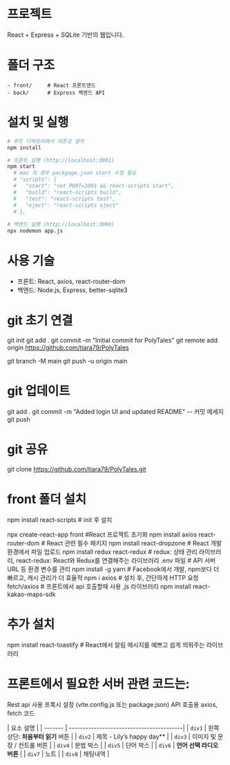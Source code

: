 
# 프로젝트

React + Express + SQLite 기반의  웹입니다.  

# 폴더 구조
```
- front/     # React 프론트엔드
- back/      # Express 백엔드 API
```

# 설치 및 실행

```bash
# 루트 디렉토리에서 의존성 설치
npm install

# 프론트 실행 (http://localhost:3001)
npm start
  # mac 의 경우 packgage.json start 수정 필요
  # "scripts": {
  #   "start": "set PORT=3001 && react-scripts start",
  #   "build": "react-scripts build",
  #   "test": "react-scripts test",
  #   "eject": "react-scripts eject"
  # },
  
# 백엔드 실행 (http://localhost:3000)
npx nodemon app.js
```

# 사용 기술
- 프론트: React, axios, react-router-dom
- 백엔드: Node.js, Express, better-sqlite3

# git 초기 연결
git init
git add .
git commit -m "Initial commit for PolyTales"
git remote add origin https://github.com/tiara79/PolyTales

git branch -M main
git push -u origin main

# git 업데이트
git add .
git commit -m "Added login UI and updated README" -- 커밋 메세지
git push

# git 공유
git clone https://github.com/tiara79/PolyTales.git

# front 폴더 설치
npm install react-scripts # init 후 설치

npx create-react-app front #React 프로젝트 초기화
npm install axios react-router-dom # React 관련 필수 패키지
npm install react-dropzone # React 개발 환경에서 파일 업로드
npm install redux react-redux # redux: 상태 관리 라이브러리, react-redux: React와 Redux를 연결해주는 라이브러리
.env 파일 # API 서버 URL 등 환경 변수를 관리
npm install -g yarn # Facebook에서 개발, npm보다 더 빠르고, 캐시 관리가 더 효율적
npm i axios # 설치 후, 간단하게 HTTP 요청
fetch/axios # 프론트에서 api 호출할때 사용 ,js 라이브러리 
npm install react-kakao-maps-sdk

# 추가 설치
npm install react-toastify # React에서 알림 메시지를 예쁘고 쉽게 띄워주는 라이브러리


# 프론트에서 필요한 서버 관련 코드는:
Rest api 사용
프록시 설정 (vite.config.js 또는 package.json)
API 호출용 axios, fetch 코드


| 요소   설명                                       |
| ------- | -----------------------------------------|
| `div1` | 왼쪽 상단: **처음부터 읽기** 버튼           |
| `div2` | 제목 - Lily’s happy day**                  |
| `div3` | 이미지 및 문장 / 컨트롤 버튼                 |
| `div4` | 문법 박스                                   |
| `div5` | 단어 박스                                   |
| `div6` | **언어 선택 라디오 버튼**                   |
| `div7` | 노트                                        |
| `div8` | 채팅내역                                    |
